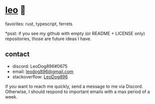 # [leo](https://leodog896.com) 🍊

favorites: rust, typescript, ferrets

*psst: if you see my github with empty (or README + LICENSE only) repositories, those are future ideas I have.

## contact

- discord: LeoDog896#0675
- email: leodog896@gmail.com
- stackoverflow: [LeoDog896](https://stackoverflow.com/users/7589775/leodog896)

if you want to reach me quickly, send a message to me via Discord.
Otherwise, I should respond to important emails with a max period of a week.
